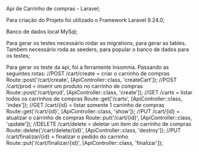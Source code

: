 Api de Carrinho de compras - Laravel;

Para criação do Projeto foi utilizado o Framework Laravel 9.24.0;

Banco de dados local MySql;

Para gerar os testes necessário rodar as migrations, para gerar as tables.
Também necessário roda as seeders, para popular o banco de dados para os testes;

Para gerar os teste da api, foi  a ferramente Insomnia. Passando as seguintes rotas:
//POST /cart/create = criar o carrinho de compras
Route::post('/cart/create', [ApiController::class, 'createCart']);
//POST /cart/prod = inserir um produto no carrinho de compras
Route::post('/cart/prod', [ApiController::class, 'create']);
//GET /carts = listar todos os carrinhos de compras
Route::get('/carts', [ApiController::class, 'index']);
//GET /cart/{id} = listar somente 1 carrinho de compras
Route::get('/cart/{id}', [ApiController::class, 'show']);
//PUT /cart/{id} = atualizar o carrinho de compras
Route::put('/cart/{id}', [ApiController::class, 'update']);
//DELETE /cart/delete = deletar um item do carrinho de compras
Route::delete('/cart/delete/{id}', [ApiController::class, 'destroy']);
//PUT /cart/finalizar/{id} = finalizar o pedido do carrinho
Route::put('/cart/finalizar/{id}', [ApiController::class, 'finalizar']);

